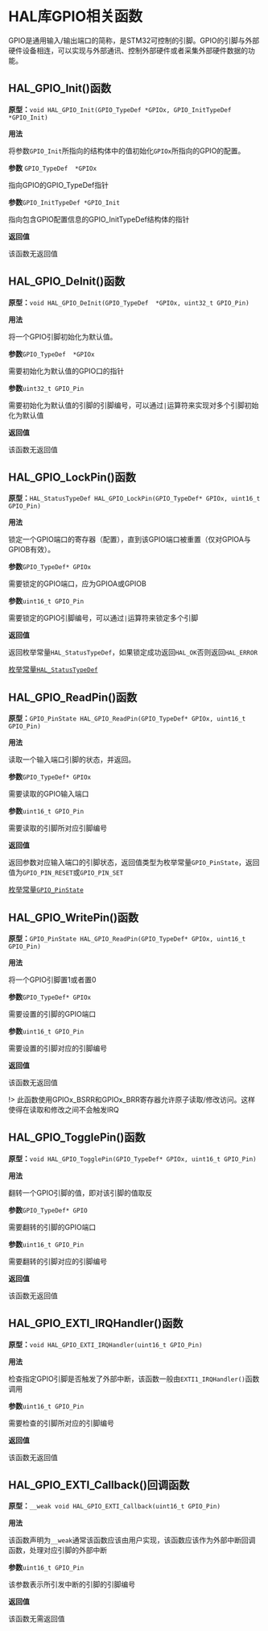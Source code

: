 # HAL库GPIO相关函数

GPIO是通用输入/输出端口的简称，是STM32可控制的引脚。GPIO的引脚与外部硬件设备相连，可以实现与外部通讯、控制外部硬件或者采集外部硬件数据的功能。

## HAL_GPIO_Init()函数

**原型：**`void HAL_GPIO_Init(GPIO_TypeDef *GPIOx, GPIO_InitTypeDef *GPIO_Init)`

**用法**

将参数`GPIO_Init`所指向的结构体中的值初始化`GPIOx`所指向的GPIO的配置。

**参数** `GPIO_TypeDef  *GPIOx`

指向GPIO的GPIO_TypeDef指针

**参数**`GPIO_InitTypeDef *GPIO_Init`

指向包含GPIO配置信息的GPIO_InitTypeDef结构体的指针

**返回值**

该函数无返回值

## HAL_GPIO_DeInit()函数

**原型：**`void HAL_GPIO_DeInit(GPIO_TypeDef  *GPIOx, uint32_t GPIO_Pin)`

**用法**

将一个GPIO引脚初始化为默认值。

**参数**`GPIO_TypeDef  *GPIOx`

需要初始化为默认值的GPIO口的指针

**参数**`uint32_t GPIO_Pin`

需要初始化为默认值的引脚的引脚编号，可以通过`|`运算符来实现对多个引脚初始化为默认值

**返回值**

该函数无返回值

## HAL_GPIO_LockPin()函数

**原型：**`HAL_StatusTypeDef HAL_GPIO_LockPin(GPIO_TypeDef* GPIOx, uint16_t GPIO_Pin)`

**用法**

锁定一个GPIO端口的寄存器（配置），直到该GPIO端口被重置（仅对GPIOA与GPIOB有效）。

**参数**`GPIO_TypeDef* GPIOx`

需要锁定的GPIO端口，应为GPIOA或GPIOB

**参数**`uint16_t GPIO_Pin`

需要锁定的GPIO引脚编号，可以通过`|`运算符来锁定多个引脚

**返回值**

返回枚举常量`HAL_StatusTypeDef`，如果锁定成功返回`HAL_OK`否则返回`HAL_ERROR`

[枚举常量`HAL_StatusTypeDef`](../HAL-Wiki/#/datatype?id=hal_statustypedef)

## HAL_GPIO_ReadPin()函数

**原型：**`GPIO_PinState HAL_GPIO_ReadPin(GPIO_TypeDef* GPIOx, uint16_t GPIO_Pin)`

**用法**

读取一个输入端口引脚的状态，并返回。

**参数**`GPIO_TypeDef* GPIOx`

需要读取的GPIO输入端口

**参数**`uint16_t GPIO_Pin`

需要读取的引脚所对应引脚编号

**返回值**

返回参数对应输入端口的引脚状态，返回值类型为枚举常量`GPIO_PinState`，返回值为`GPIO_PIN_RESET`或`GPIO_PIN_SET`

[枚举常量`GPIO_PinState`](../HAL-Wiki/#/datatype?id=gpio_pinstate)

## HAL_GPIO_WritePin()函数

**原型：**`GPIO_PinState HAL_GPIO_ReadPin(GPIO_TypeDef* GPIOx, uint16_t GPIO_Pin)`

**用法**

将一个GPIO引脚置1或者置0

**参数**`GPIO_TypeDef* GPIOx`

需要设置的引脚的GPIO端口

**参数**`uint16_t GPIO_Pin`

需要设置的引脚对应的引脚编号

**返回值**

该函数无返回值

!> 此函数使用GPIOx_BSRR和GPIOx_BRR寄存器允许原子读取/修改访问。这样使得在读取和修改之间不会触发IRQ

## HAL_GPIO_TogglePin()函数

**原型：**`void HAL_GPIO_TogglePin(GPIO_TypeDef* GPIOx, uint16_t GPIO_Pin)`

**用法**

翻转一个GPIO引脚的值，即对该引脚的值取反

**参数**`GPIO_TypeDef* GPIO`

需要翻转的引脚的GPIO端口

**参数**`uint16_t GPIO_Pin`

需要翻转的引脚对应的引脚编号

**返回值**

该函数无返回值

## HAL_GPIO_EXTI_IRQHandler()函数

**原型：**`void HAL_GPIO_EXTI_IRQHandler(uint16_t GPIO_Pin)`

**用法**

检查指定GPIO引脚是否触发了外部中断，该函数一般由`EXTI1_IRQHandler()`函数调用

**参数**`uint16_t GPIO_Pin`

需要检查的引脚所对应的引脚编号

**返回值**

该函数无返回值

## HAL_GPIO_EXTI_Callback()回调函数

**原型：**`__weak void HAL_GPIO_EXTI_Callback(uint16_t GPIO_Pin)`

**用法**

该函数声明为`__weak`通常该函数应该由用户实现，该函数应该作为外部中断回调函数，处理对应引脚的外部中断

**参数**`uint16_t GPIO_Pin`

该参数表示所引发中断的引脚的引脚编号

**返回值**

该函数无需返回值
